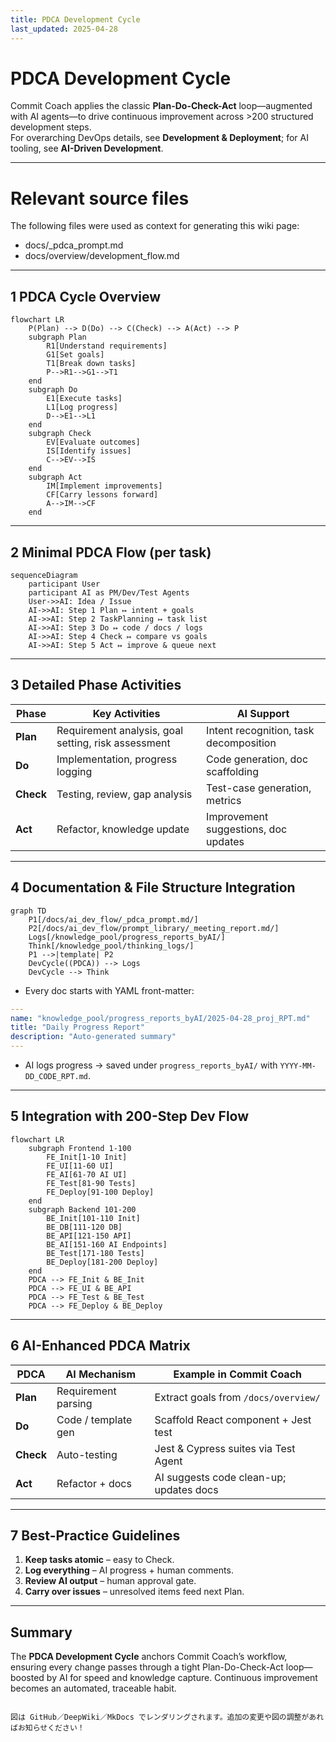 ```yaml
---
title: PDCA Development Cycle
last_updated: 2025-04-28
---
```


# PDCA Development Cycle

Commit Coach applies the classic **Plan-Do-Check-Act** loop—augmented with AI agents—to drive continuous improvement across >200 structured development steps.  
For overarching DevOps details, see **Development & Deployment**; for AI tooling, see **AI-Driven Development**.

---


# Relevant source files
The following files were used as context for generating this wiki page:

- docs/_pdca_prompt.md
- docs/overview/development_flow.md

---


## 1  PDCA Cycle Overview

```mermaid
flowchart LR
    P(Plan) --> D(Do) --> C(Check) --> A(Act) --> P
    subgraph Plan
        R1[Understand requirements]
        G1[Set goals]
        T1[Break down tasks]
        P-->R1-->G1-->T1
    end
    subgraph Do
        E1[Execute tasks]
        L1[Log progress]
        D-->E1-->L1
    end
    subgraph Check
        EV[Evaluate outcomes]
        IS[Identify issues]
        C-->EV-->IS
    end
    subgraph Act
        IM[Implement improvements]
        CF[Carry lessons forward]
        A-->IM-->CF
    end
```

---

## 2  Minimal PDCA Flow (per task)

```mermaid
sequenceDiagram
    participant User
    participant AI as PM/Dev/Test Agents
    User->>AI: Idea / Issue
    AI->>AI: Step 1 Plan ↦ intent + goals
    AI->>AI: Step 2 TaskPlanning ↦ task list
    AI->>AI: Step 3 Do ↦ code / docs / logs
    AI->>AI: Step 4 Check ↦ compare vs goals
    AI->>AI: Step 5 Act ↦ improve & queue next
```

---

## 3  Detailed Phase Activities

| Phase | Key Activities | AI Support |
|-------|----------------|------------|
| **Plan** | Requirement analysis, goal setting, risk assessment | Intent recognition, task decomposition |
| **Do** | Implementation, progress logging | Code generation, doc scaffolding |
| **Check** | Testing, review, gap analysis | Test-case generation, metrics |
| **Act** | Refactor, knowledge update | Improvement suggestions, doc updates |

---

## 4  Documentation & File Structure Integration

```mermaid
graph TD
    P1[/docs/ai_dev_flow/_pdca_prompt.md/]
    P2[/docs/ai_dev_flow/prompt_library/_meeting_report.md/]
    Logs[/knowledge_pool/progress_reports_byAI/]
    Think[/knowledge_pool/thinking_logs/]
    P1 -->|template| P2
    DevCycle((PDCA)) --> Logs
    DevCycle --> Think
```

* Every doc starts with YAML front-matter:

```yaml
---
name: "knowledge_pool/progress_reports_byAI/2025-04-28_proj_RPT.md"
title: "Daily Progress Report"
description: "Auto-generated summary"
---
```

* AI logs progress → saved under `progress_reports_byAI/` with `YYYY-MM-DD_CODE_RPT.md`.

---

## 5  Integration with 200-Step Dev Flow

```mermaid
flowchart LR
    subgraph Frontend 1-100
        FE_Init[1-10 Init]
        FE_UI[11-60 UI]
        FE_AI[61-70 AI UI]
        FE_Test[81-90 Tests]
        FE_Deploy[91-100 Deploy]
    end
    subgraph Backend 101-200
        BE_Init[101-110 Init]
        BE_DB[111-120 DB]
        BE_API[121-150 API]
        BE_AI[151-160 AI Endpoints]
        BE_Test[171-180 Tests]
        BE_Deploy[181-200 Deploy]
    end
    PDCA --> FE_Init & BE_Init
    PDCA --> FE_UI & BE_API
    PDCA --> FE_Test & BE_Test
    PDCA --> FE_Deploy & BE_Deploy
```

---

## 6  AI-Enhanced PDCA Matrix

| PDCA | AI Mechanism | Example in Commit Coach |
|------|--------------|-------------------------|
| **Plan** | Requirement parsing | Extract goals from `/docs/overview/` |
| **Do** | Code / template gen | Scaffold React component + Jest test |
| **Check** | Auto-testing | Jest & Cypress suites via Test Agent |
| **Act** | Refactor + docs | AI suggests code clean-up; updates docs |

---

## 7  Best-Practice Guidelines

1. **Keep tasks atomic** – easy to Check.  
2. **Log everything** – AI progress + human comments.  
3. **Review AI output** – human approval gate.  
4. **Carry over issues** – unresolved items feed next Plan.  

---

## Summary

The **PDCA Development Cycle** anchors Commit Coach’s workflow, ensuring every change passes through a tight Plan-Do-Check-Act loop—boosted by AI for speed and knowledge capture. Continuous improvement becomes an automated, traceable habit.
```

図は GitHub／DeepWiki／MkDocs でレンダリングされます。追加の変更や図の調整があればお知らせください！